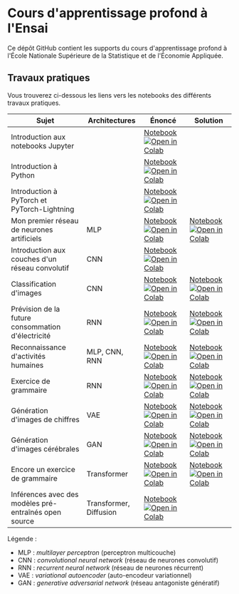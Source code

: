 # Cours d'apprentissage profond à l'Ensai

Ce dépôt GitHub contient les supports du cours d'apprentissage profond à l'École Nationale Supérieure de la Statistique et de l'Économie Appliquée.

## Travaux pratiques

Vous trouverez ci-dessous les liens vers les notebooks des différents travaux pratiques.

| Sujet | Architectures | Énoncé | Solution |
| ----- | ------------- | ------ | -------- |
| Introduction aux notebooks Jupyter | | [Notebook](notebooks/TP_01_Introduction_aux_notebooks_Jupyter.ipynb ) [![Open in Colab](https://colab.research.google.com/assets/colab-badge.svg)](https://colab.research.google.com/github/johannfaouzi/apprentissage-profond-ensea-2025/blob/main/notebooks/TP_01_Introduction_aux_notebooks_Jupyter.ipynb) |      |
| Introduction à Python | | [Notebook](notebooks/TP_02_Introduction_à_Python.ipynb) [![Open in Colab](https://colab.research.google.com/assets/colab-badge.svg)](https://colab.research.google.com/github/johannfaouzi/apprentissage-profond-ensea-2025/blob/main/notebooks/TP_02_Introduction_à_Python.ipynb) |  |
| Introduction à PyTorch et PyTorch-Lightning | | [Notebook](notebooks/TP_03_Introduction_à_PyTorch.ipynb) [![Open in Colab](https://colab.research.google.com/assets/colab-badge.svg)](https://colab.research.google.com/github/johannfaouzi/apprentissage-profond-ensea-2025/blob/main/notebooks/TP_03_Introduction_à_PyTorch.ipynb) |  |
| Mon premier réseau de neurones artificiels | MLP | [Notebook](notebooks/TP_04_Mon_premier_réseau_de_neurones_énoncé.ipynb) [![Open in Colab](https://colab.research.google.com/assets/colab-badge.svg)](https://colab.research.google.com/github/johannfaouzi/apprentissage-profond-ensea-2025/blob/main/notebooks/TP_04_Mon_premier_réseau_de_neurones_énoncé.ipynb) | [Notebook](notebooks/TP_04_Mon_premier_réseau_de_neurones_solution.ipynb) [![Open in Colab](https://colab.research.google.com/assets/colab-badge.svg)](https://colab.research.google.com/github/johannfaouzi/apprentissage-profond-ensea-2025/blob/main/notebooks/TP_04_Mon_premier_réseau_de_neurones_solution.ipynb) |
| Introduction aux couches d'un réseau convolutif | CNN | [Notebook](notebooks/TP_05_Introduction_aux_CNN.ipynb) [![Open in Colab](https://colab.research.google.com/assets/colab-badge.svg)](https://colab.research.google.com/github/johannfaouzi/apprentissage-profond-ensea-2025/blob/main/notebooks/TP_05_Introduction_aux_CNN.ipynb) |  |
| Classification d'images | CNN | [Notebook](notebooks/TP_06_Classification_images_par_CNN_énoncé.ipynb) [![Open in Colab](https://colab.research.google.com/assets/colab-badge.svg)](https://colab.research.google.com/github/johannfaouzi/apprentissage-profond-ensea-2025/blob/main/notebooks/TP_06_Classification_images_par_CNN_énoncé.ipynb) | [Notebook](notebooks/TP_06_Classification_images_par_CNN_solution.ipynb) [![Open in Colab](https://colab.research.google.com/assets/colab-badge.svg)](https://colab.research.google.com/github/johannfaouzi/apprentissage-profond-ensea-2025/blob/main/notebooks/TP_06_Classification_images_par_CNN_solution.ipynb) |
| Prévision de la future consommation d'électricité | RNN | [Notebook](notebooks/TP_07_Prévision_future_consommation_électrique_par_RNN_énoncé.ipynb) [![Open in Colab](https://colab.research.google.com/assets/colab-badge.svg)](https://colab.research.google.com/github/johannfaouzi/apprentissage-profond-ensea-2025/blob/main/notebooks/TP_07_Prévision_future_consommation_électrique_par_RNN_énoncé.ipynb) | [Notebook](notebooks/TP_07_Prévision_future_consommation_électrique_par_RNN_solution.ipynb) [![Open in Colab](https://colab.research.google.com/assets/colab-badge.svg)](https://colab.research.google.com/github/johannfaouzi/apprentissage-profond-ensea-2025/blob/main/notebooks/TP_07_Prévision_future_consommation_électrique_par_RNN_solution.ipynb) |
| Reconnaissance d'activités humaines | MLP, CNN, RNN |[Notebook](notebooks/TP_08_Identification_activité_humaine_énoncé.ipynb) [![Open in Colab](https://colab.research.google.com/assets/colab-badge.svg)](https://colab.research.google.com/github/johannfaouzi/apprentissage-profond-ensea-2025/blob/main/notebooks/TP_08_Identification_activité_humaine_énoncé.ipynb) | [Notebook](notebooks/TP_08_Identification_activité_humaine_solution.ipynb) [![Open in Colab](https://colab.research.google.com/assets/colab-badge.svg)](https://colab.research.google.com/github/johannfaouzi/apprentissage-profond-ensea-2025/blob/main/notebooks/TP_08_Identification_activité_humaine_solution.ipynb) |
| Exercice de grammaire | RNN | [Notebook](notebooks/TP_09_Exercice_grammaire_par_RNN_énoncé.ipynb) [![Open in Colab](https://colab.research.google.com/assets/colab-badge.svg)](https://colab.research.google.com/github/johannfaouzi/apprentissage-profond-ensea-2025/blob/main/notebooks/TP_09_Exercice_grammaire_par_RNN_énoncé.ipynb) | [Notebook](notebooks/TP_09_Exercice_grammaire_par_RNN_solution.ipynb) [![Open in Colab](https://colab.research.google.com/assets/colab-badge.svg)](https://colab.research.google.com/github/johannfaouzi/apprentissage-profond-ensea-2025/blob/main/notebooks/TP_09_Exercice_grammaire_par_RNN_solution.ipynb) |
| Génération d'images de chiffres | VAE | [Notebook](notebooks/TP_10_Génération_images_par_VAE_énoncé.ipynb) [![Open in Colab](https://colab.research.google.com/assets/colab-badge.svg)](https://colab.research.google.com/github/johannfaouzi/apprentissage-profond-ensea-2025/blob/main/notebooks/TP_10_Génération_images_par_VAE_énoncé.ipynb) | [Notebook](notebooks/TP_10_Génération_images_par_VAE_solution.ipynb) [![Open in Colab](https://colab.research.google.com/assets/colab-badge.svg)](https://colab.research.google.com/github/johannfaouzi/apprentissage-profond-ensea-2025/blob/main/notebooks/TP_10_Génération_images_par_VAE_solution.ipynb) |
| Génération d'images cérébrales | GAN | [Notebook](notebooks/TP_11_Synthèse_images_cérébrales_énoncé.ipynb) [![Open in Colab](https://colab.research.google.com/assets/colab-badge.svg)](https://colab.research.google.com/github/johannfaouzi/apprentissage-profond-ensea-2025/blob/main/notebooks/TP_11_Synthèse_images_cérébrales_énoncé.ipynb) | [Notebook](notebooks/TP_11_Synthèse_images_cérébrales_solution.ipynb) [![Open in Colab](https://colab.research.google.com/assets/colab-badge.svg)](https://colab.research.google.com/github/johannfaouzi/apprentissage-profond-ensea-2025/blob/main/notebooks/TP_11_Synthèse_images_cérébrales_solution.ipynb) |
| Encore un exercice de grammaire | Transformer | [Notebook](notebooks/TP_12_Exercice_grammaire_par_transformeur_énoncé.ipynb) [![Open in Colab](https://colab.research.google.com/assets/colab-badge.svg)](https://colab.research.google.com/github/johannfaouzi/apprentissage-profond-ensea-2025/blob/main/notebooks/TP_12_Exercice_grammaire_par_transformeur_énoncé.ipynb) | [Notebook](notebooks/TP_12_Exercice_grammaire_par_transformeur_solution.ipynb) [![Open in Colab](https://colab.research.google.com/assets/colab-badge.svg)](https://colab.research.google.com/github/johannfaouzi/apprentissage-profond-ensea-2025/blob/main/notebooks/TP_12_Exercice_grammaire_par_transformeur_solution.ipynb) |
| Inférences avec des modèles pré-entraînés open source | Transformer, Diffusion | [Notebook](notebooks/TP_13_Inférence_avec_modèles_pré-entraînés.ipynb ) [![Open in Colab](https://colab.research.google.com/assets/colab-badge.svg)](https://colab.research.google.com/github/johannfaouzi/apprentissage-profond-ensea-2025/blob/main/notebooks/TP_13_Inférence_avec_modèles_pré-entraînés.ipynb) |      |

Légende :

* MLP : *multilayer perceptron* (perceptron multicouche)
* CNN : *convolutional neural network* (réseau de neurones convolutif)
* RNN : *recurrent neural network* (réseau de neurones récurrent)
* VAE : *variational autoencoder* (auto-encodeur variationnel)
* GAN : *generative adversarial network* (réseau antagoniste génératif)
